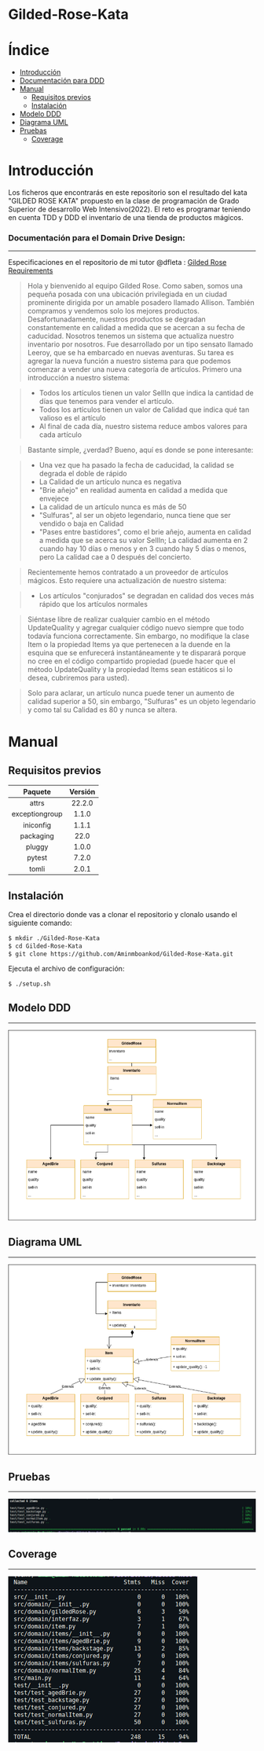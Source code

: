 # Gilded-Rose-Kata

# Índice

+   [Introducción](#introducción)
+   [Documentación para DDD](#documentación-para-el-domain-drive-design)
+   [Manual](#manual)
    +   [Requisitos previos](#requisitos-previos)
    +   [Instalación](#instalación)
+   [Modelo DDD](#modelo-ddd)
+   [Diagrama UML](#diagrama-uml)
+   [Pruebas](#pruebas)
    +   [Coverage](#coverage)




# Introducción

Los ficheros que encontrarás en este repositorio son el resultado del kata "GILDED ROSE KATA" propuesto en la clase de programación de Grado Superior de desarrollo Web Intensivo(2022).
El reto es programar teniendo en cuenta TDD y DDD el inventario de una tienda de productos mágicos.

### Documentación para el Domain Drive Design:
----

Especificaciones en el repositorio de mi tutor @dfleta : [Gilded Rose Requirements](https://github.com/dfleta/Python_ejercicios/blob/master/Poo/GildedRose_Refactoring_TDD_Kata/GildedRoseRequirements.txt)

>Hola y bienvenido al equipo Gilded Rose. Como saben, somos una pequeña posada con una ubicación privilegiada en un
ciudad prominente dirigida por un amable posadero llamado Allison. También compramos y vendemos solo los mejores productos.
Desafortunadamente, nuestros productos se degradan constantemente en calidad a medida que se acercan a su fecha de caducidad. Nosotros
tenemos un sistema que actualiza nuestro inventario por nosotros. Fue desarrollado por un tipo sensato llamado
Leeroy, que se ha embarcado en nuevas aventuras. Su tarea es agregar la nueva función a nuestro sistema para que
podemos comenzar a vender una nueva categoría de artículos. Primero una introducción a nuestro sistema:

>- Todos los artículos tienen un valor SellIn que indica la cantidad de días que tenemos para vender el artículo.
>- Todos los artículos tienen un valor de Calidad que indica qué tan valioso es el artículo
>- Al final de cada día, nuestro sistema reduce ambos valores para cada artículo

>Bastante simple, ¿verdad? Bueno, aquí es donde se pone interesante:

>- Una vez que ha pasado la fecha de caducidad, la calidad se degrada el doble de rápido
>- La Calidad de un artículo nunca es negativa
>- "Brie añejo" en realidad aumenta en calidad a medida que envejece
>- La calidad de un artículo nunca es más de 50
>- "Sulfuras", al ser un objeto legendario, nunca tiene que ser vendido o baja en Calidad
>- "Pases entre bastidores", como el brie añejo, aumenta en calidad a medida que se acerca su valor SellIn;
>La calidad aumenta en 2 cuando hay 10 días o menos y en 3 cuando hay 5 días o menos, pero
La calidad cae a 0 después del concierto.

>Recientemente hemos contratado a un proveedor de artículos mágicos. Esto requiere una actualización de nuestro sistema:

>- Los artículos "conjurados" se degradan en calidad dos veces más rápido que los artículos normales

>Siéntase libre de realizar cualquier cambio en el método UpdateQuality y agregar cualquier código nuevo siempre que todo
todavía funciona correctamente. Sin embargo, no modifique la clase Item o la propiedad Items ya que pertenecen a la
duende en la esquina que se enfurecerá instantáneamente y te disparará porque no cree en el código compartido
propiedad (puede hacer que el método UpdateQuality y la propiedad Items sean estáticos si lo desea, cubriremos
para usted).

>Solo para aclarar, un artículo nunca puede tener un aumento de calidad superior a 50, sin embargo, "Sulfuras" es un
objeto legendario y como tal su Calidad es 80 y nunca se altera.

# Manual

## Requisitos previos
| Paquete | Versión |
|:----:|:----:|
|attrs | 22.2.0
| exceptiongroup | 1.1.0 
| iniconfig | 1.1.1 |
| packaging | 22.0 | 
| pluggy | 1.0.0 |
| pytest | 7.2.0 |
| tomli | 2.0.1

## Instalación

Crea el directorio donde vas a clonar el repositorio  y clonalo usando el siguiente comando:
```
$ mkdir ./Gilded-Rose-Kata
$ cd Gilded-Rose-Kata
$ git clone https://github.com/Aminmboankod/Gilded-Rose-Kata.git
```
Ejecuta el archivo de configuración:
```
$ ./setup.sh
```

## Modelo DDD
---
![DDD Model](/docs/images/DDDModel-gildedRose.drawio.png)

## Diagrama UML
---
![Diagrama UML](/docs/images/gildedRoseUML.drawio.png)
## Pruebas
---
![test](/docs/images/test.png)

## Coverage
---
![coverage](/docs/images/coverage.png)